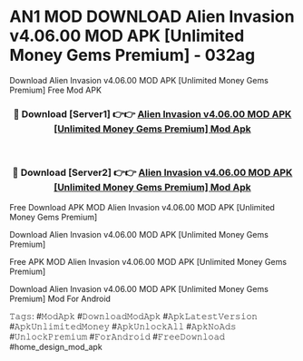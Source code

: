 # AN1 MOD DOWNLOAD Alien Invasion v4.06.00 MOD APK [Unlimited Money Gems Premium] - 032ag
Download Alien Invasion v4.06.00 MOD APK [Unlimited Money Gems Premium] Free Mod APK

<div align="center">
<h3>🔴 Download [Server1] 👉👉 <a href="https://apk-comot.site?title=Alien_Invasion_v4.06.00_MOD_APK_[Unlimited_Money_Gems_Premium]">Alien Invasion v4.06.00 MOD APK [Unlimited Money Gems Premium] Mod Apk</a></h3><br>

<h3>🔴 Download [Server2] 👉👉 <a href="https://apk-comot.site?title=Alien_Invasion_v4.06.00_MOD_APK_[Unlimited_Money_Gems_Premium]">Alien Invasion v4.06.00 MOD APK [Unlimited Money Gems Premium] Mod Apk</a></h3>
</div>


Free Download APK MOD Alien Invasion v4.06.00 MOD APK [Unlimited Money Gems Premium]

Download Alien Invasion v4.06.00 MOD APK [Unlimited Money Gems Premium] 

Free APK MOD Alien Invasion v4.06.00 MOD APK [Unlimited Money Gems Premium] 

Download Alien Invasion v4.06.00 MOD APK [Unlimited Money Gems Premium] Mod For Android

𝚃𝚊𝚐𝚜: #𝙼𝚘𝚍𝙰𝚙𝚔 #𝙳𝚘𝚠𝚗𝚕𝚘𝚊𝚍𝙼𝚘𝚍𝙰𝚙𝚔 #𝙰𝚙𝚔𝙻𝚊𝚝𝚎𝚜𝚝𝚅𝚎𝚛𝚜𝚒𝚘𝚗 #𝙰𝚙𝚔𝚄𝚗𝚕𝚒𝚖𝚒𝚝𝚎𝚍𝙼𝚘𝚗𝚎𝚢 #𝙰𝚙𝚔𝚄𝚗𝚕𝚘𝚌𝚔𝙰𝚕𝚕 #𝙰𝚙𝚔𝙽𝚘𝙰𝚍𝚜 #𝚄𝚗𝚕𝚘𝚌𝚔𝙿𝚛𝚎𝚖𝚒𝚞𝚖 #𝙵𝚘𝚛𝙰𝚗𝚍𝚛𝚘𝚒𝚍 #𝙵𝚛𝚎𝚎𝙳𝚘𝚠𝚗𝚕𝚘𝚊𝚍 #home_design_mod_apk